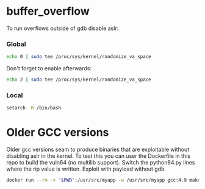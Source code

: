 # buffer_overflow

To run overflows outside of gdb disable aslr:

### Global
```bash
echo 0 | sudo tee /proc/sys/kernel/randomize_va_space
```
Don't forget to enable afterwards:
```bash
echo 2 | sudo tee /proc/sys/kernel/randomize_va_space
```

### Local
```bash
setarch -R /bin/bash
```

# Older GCC versions
Older gcc versions seam to produce binaries that are exploitable without disabling aslr in the kernel.
To test this you can user the Dockerfile in this repo to build the vuln64 (no multilib support).
Switch the python64.py lines where the rip value is written. Exploit with payload without gdb.

```bash
docker run --rm -v "$PWD":/usr/src/myapp -w /usr/src/myapp gcc:4.9 make vuln64
```
